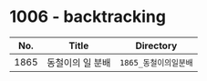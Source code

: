 # 1006 - backtracking

| No.  | Title           | Directory             |
| ---- | --------------- | --------------------- |
| 1865 | 동철이의 일 분배   | `1865_동철이의일분배` |

